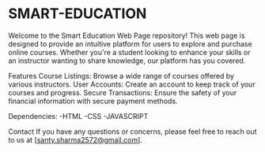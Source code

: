 # SMART-EDUCATION

Welcome to the Smart Education Web Page repository! This web page is designed to provide an intuitive platform for users to explore and purchase online courses. Whether you're a student looking to enhance your skills or an instructor wanting to share knowledge, our platform has you covered.

Features
Course Listings: Browse a wide range of courses offered by various instructors.
User Accounts: Create an account to keep track of your courses and progress.
Secure Transactions: Ensure the safety of your financial information with secure payment methods.

Dependencies:
 -HTML
 -CSS
 -JAVASCRIPT

Contact
If you have any questions or concerns, please feel free to reach out to us at [santy.sharma2572@gmail.com].

